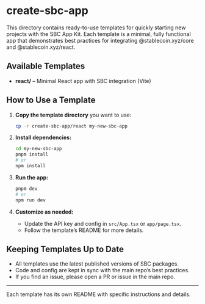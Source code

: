 # create-sbc-app

This directory contains ready-to-use templates for quickly starting new projects with the SBC App Kit. Each template is a minimal, fully functional app that demonstrates best practices for integrating @stablecoin.xyz/core and @stablecoin.xyz/react.

## Available Templates

- **react/** – Minimal React app with SBC integration (Vite)

## How to Use a Template

1. **Copy the template directory** you want to use:

   ```bash
   cp -r create-sbc-app/react my-new-sbc-app
   ```

2. **Install dependencies:**

   ```bash
   cd my-new-sbc-app
   pnpm install
   # or
   npm install
   ```

3. **Run the app:**

   ```bash
   pnpm dev
   # or
   npm run dev
   ```

4. **Customize as needed:**
   - Update the API key and config in `src/App.tsx` or `app/page.tsx`.
   - Follow the template’s README for more details.

## Keeping Templates Up to Date

- All templates use the latest published versions of SBC packages.
- Code and config are kept in sync with the main repo’s best practices.
- If you find an issue, please open a PR or issue in the main repo.

---

Each template has its own README with specific instructions and details.
